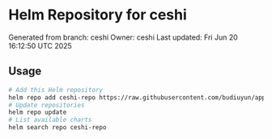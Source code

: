 # Helm Repository for ceshi
Generated from branch: ceshi
Owner: ceshi
Last updated: Fri Jun 20 16:12:50 UTC 2025

## Usage
```bash
# Add this Helm repository
helm repo add ceshi-repo https://raw.githubusercontent.com/budiuyun/appStore/helm-ceshi/
# Update repositories
helm repo update
# List available charts
helm search repo ceshi-repo
```
